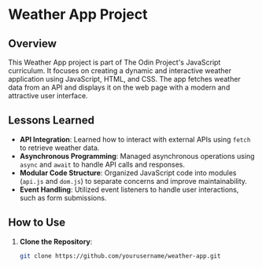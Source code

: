 # Weather App Project

## Overview

This Weather App project is part of The Odin Project's JavaScript curriculum. It focuses on creating a dynamic and interactive weather application using JavaScript, HTML, and CSS. The app fetches weather data from an API and displays it on the web page with a modern and attractive user interface.

## Lessons Learned

- **API Integration**: Learned how to interact with external APIs using `fetch` to retrieve weather data.
- **Asynchronous Programming**: Managed asynchronous operations using `async` and `await` to handle API calls and responses.
- **Modular Code Structure**: Organized JavaScript code into modules (`api.js` and `dom.js`) to separate concerns and improve maintainability.
- **Event Handling**: Utilized event listeners to handle user interactions, such as form submissions.

## How to Use

1. **Clone the Repository**:
   ```bash
   git clone https://github.com/yourusername/weather-app.git
   ```
